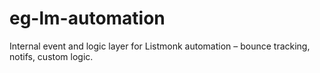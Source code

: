# eg-lm-automation
Internal event and logic layer for Listmonk automation – bounce tracking, notifs, custom logic.
